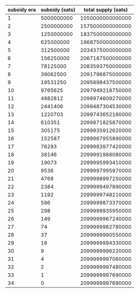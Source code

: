| subsidy era | subsidy (sats) | total supply (sats) |
|--|--|--|
|1 | 5000000000 | 1050000000000000
|2 | 2500000000 | 1575000000000000
|3 | 1250000000 | 1837500000000000
|4 | 625000000 | 1968750000000000
|5 | 312500000 | 2034375000000000
|6 | 156250000 | 2067187500000000
|7 | 78125000 | 2083593750000000
|8 | 39062500 | 2091796875000000
|9 | 19531250 | 2095898437500000
|10 | 9765625 | 2097949218750000
|11 | 4882812 | 2098974609270000
|12 | 2441406 | 2099487304530000
|13 | 1220703 | 2099743652160000
|14 | 610351 | 2099871825870000
|15 | 305175 | 2099935912620000
|16 | 152587 | 2099967955890000
|17 | 76293 | 2099983977420000
|18 | 38146 | 2099991988080000
|19 | 19073 | 2099995993410000
|20 | 9536 | 2099997995970000
|21 | 4768 | 2099998997250000
|22 | 2384 | 2099999497890000
|23 | 1192 | 2099999748210000
|24 | 596 | 2099999873370000
|25 | 298 | 2099999935950000
|26 | 149 | 2099999967240000
|27 | 74 | 2099999982780000
|28 | 37 | 2099999990550000
|29 | 18 | 2099999994330000
|30 | 9 | 2099999996220000
|31 | 4 | 2099999997060000
|32 | 2 | 2099999997480000
|33 | 1 | 2099999997690000
|34 | 0 | 2099999997690000